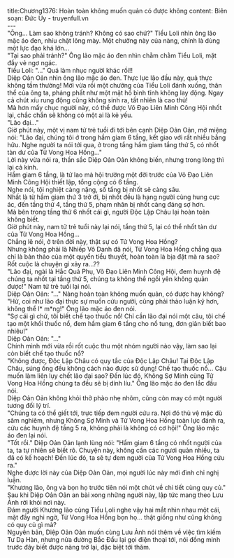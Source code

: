 title:Chương1376: Hoàn toàn không muốn quản có được không
content:
Biên soạn: Đức Uy - truyenfull.vn<br>---<br>"Ông... Làm sao không tránh? Không có sao chứ?" Tiểu Loli nhìn ông lão mặc áo đen, nhíu chặt lông mày. Một chưởng này của nàng, chính là dùng một lực đạo khá lớn…<br>"Tại sao phải tránh?" Ông lão mặc áo đen nhìn chằm chằm Tiểu Loli, mặt đầy vẻ ngơ ngác.<br>Tiểu Loli: "..." Quá làm nhục người khác rồi!!<br>Diệp Oản Oản nhìn ông lão mặc áo đen. Thực lực lão đầu này, quả thực không tầm thường! Mới vừa rồi một chưởng của Tiểu Loli đánh xuống, thân thể của ông ta, phảng phất như một mặt hồ bình tĩnh không lay động. Ngay cả chút xíu rung động cũng không sinh ra, tất nhiên là cao thủ!<br>Mà hơn mấy chục người này, có thể được Võ Đạo Liên Minh Công Hội nhốt lại, chắc chắn sẽ không có một ai là kẻ yếu.<br>"Lão đại..."<br>Giờ phút này, một vị nam tử trẻ tuổi đi tới bên cạnh Diệp Oản Oản, mở miệng nói: "Lão đại, chúng tôi ở trong hầm giam 6 tầng, kết giao với rất nhiều bằng hữu. Nghe người ta nói tới qua, ở trong tầng hầm giam tầng thứ 5, có nhốt tàn dư của Tử Vong Hoa Hồng..."<br>Lời này vừa nói ra, thần sắc Diệp Oản Oản không biến, nhưng trong lòng thì lại cả kinh.<br>Hầm giam 6 tầng, là tử lao mà hội trưởng một đời trước của Võ Đạo Liên Minh Công Hội thiết lập, tổng cộng có 6 tầng.<br>Nghe nói, tội nghiệt càng nặng, số tầng bị nhốt sẽ càng sâu.<br>Nhất là từ hầm giam thứ 3 trở đi, bị nhốt đều là hạng người cùng hung cực ác, đến tầng thứ 4, tầng thứ 5, phạm nhân bị nhốt càng đáng sợ hơn.<br>Mà bên trong tầng thứ 6 nhốt cái gì, người Độc Lập Châu lại hoàn toàn không biết.<br>Giờ phút này, nam tử trẻ tuổi này lại nói, tầng thứ 5, lại có thể nhốt tàn dư của Tử Vong Hoa Hồng...<br>Chẳng lẽ nói, ở trên đời này, thật sự có Tử Vong Hoa Hồng?<br>Nhưng không phải là Nhiếp Vô Danh đã nói, Tử Vong Hoa Hồng chẳng qua chỉ là bản thảo của một quyển tiểu thuyết, hoàn toàn là bịa đặt mà ra sao?<br>Rốt cuộc là chuyện gì xảy ra...??<br>"Lão đại, ngài là Hắc Quả Phụ, Võ Đạo Liên Minh Công Hội, đem huynh đệ chúng ta nhốt tại tầng thứ 5, chúng ta không thể ngồi yên không quản được!" Nam tử trẻ tuổi lại nói.<br>Diệp Oản Oản: "..." Nàng hoàn toàn không muốn quản, có được hay không?<br>"Hừ, coi như lão đại thực sự muốn cứu người, cũng phải thảo luận kỹ hơn, không thể l* m*ng!" Ông lão mặc áo đen nói.<br>"Sợ cái gì chứ, tôi biết chế tạo thuốc nổ! Chỉ cần lão đại nói một câu, tôi chế tạo một khối thuốc nổ, đem hầm giam 6 tầng cho nổ tung, đơn giản biết bao nhiêu!"<br>Diệp Oản Oản: "..."<br>Chính mình mới vừa rồi rốt cuộc thu một nhóm người nào vậy, làm sao lại còn biết chế tạo thuốc nổ?<br>"Không được, Độc Lập Châu có quy tắc của Độc Lập Châu! Tại Độc Lập Châu, súng ống đều không cách nào được sử dụng! Chế tạo thuốc nổ... Cậu muốn làm liên lụy chết lão đại sao? Đến lúc đó, Không Sợ Minh cùng Tử Vong Hoa Hồng chúng ta đều sẽ bị dính líu." Ông lão mặc áo đen lắc đầu nói.<br>Diệp Oản Oản không khỏi thở phào nhẹ nhõm, cũng còn may có một người tương đối lý trí.<br>"Chúng ta có thể giết tới, trực tiếp đem người cứu ra. Nơi đó thủ vệ mặc dù sâm nghiêm, nhưng Không Sợ Minh và Tử Vong Hoa Hồng toàn lực đánh ra, cứu các huynh đệ tầng 5 ra, không phải là không có cơ hội!" Ông lão mặc áo đen lại nói.<br>"Tốt rồi." Diệp Oản Oản lạnh lùng nói: "Hầm giam 6 tầng có nhốt người của ta, ta tự nhiên sẽ biết rõ. Chuyện này, không cần các ngươi quản nhiều, ta đã có kế hoạch! Đến lúc đó, ta sẽ tự đem người của Tử Vong Hoa Hồng cứu ra."<br>Nghe được lời này của Diệp Oản Oản, mọi người lúc này mới đình chỉ nghị luận.<br>"Khương lão, ông và bọn họ trước tiên nói một chút về chi tiết cùng quy củ."<br>Sau khi Diệp Oản Oản an bài xong những người này, lập tức mang theo Lưu Ảnh rời khỏi nơi này.<br>Đám người Khương lão cùng Tiểu Loli nghe vậy hai mắt nhìn nhau một cái, mặt đầy nghi ngờ, Tử Vong Hoa Hồng bọn họ... thật giống như cũng không có quy củ gì mà?<br>Nguyên bản, Diệp Oản Oản muốn cùng Lưu Ảnh nói thêm về việc tìm kiếm Tư Dạ Hàn, nhưng nửa đường Bắc Đẩu lại gọi điện thoại tới, nói đồng minh trước đây biết được nàng trở lại, đặc biệt tới thăm.